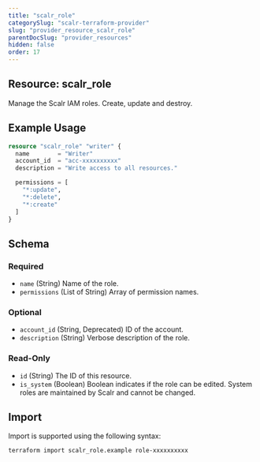 ```yaml
---
title: "scalr_role"
categorySlug: "scalr-terraform-provider"
slug: "provider_resource_scalr_role"
parentDocSlug: "provider_resources"
hidden: false
order: 17
---
```

## Resource: scalr_role

Manage the Scalr IAM roles. Create, update and destroy.

## Example Usage

```terraform
resource "scalr_role" "writer" {
  name        = "Writer"
  account_id  = "acc-xxxxxxxxxx"
  description = "Write access to all resources."

  permissions = [
    "*:update",
    "*:delete",
    "*:create"
  ]
}
```

<!-- schema generated by tfplugindocs -->
## Schema

### Required

- `name` (String) Name of the role.
- `permissions` (List of String) Array of permission names.

### Optional

- `account_id` (String, Deprecated) ID of the account.
- `description` (String) Verbose description of the role.

### Read-Only

- `id` (String) The ID of this resource.
- `is_system` (Boolean) Boolean indicates if the role can be edited. System roles are maintained by Scalr and cannot be changed.

## Import

Import is supported using the following syntax:

```shell
terraform import scalr_role.example role-xxxxxxxxxx
```
